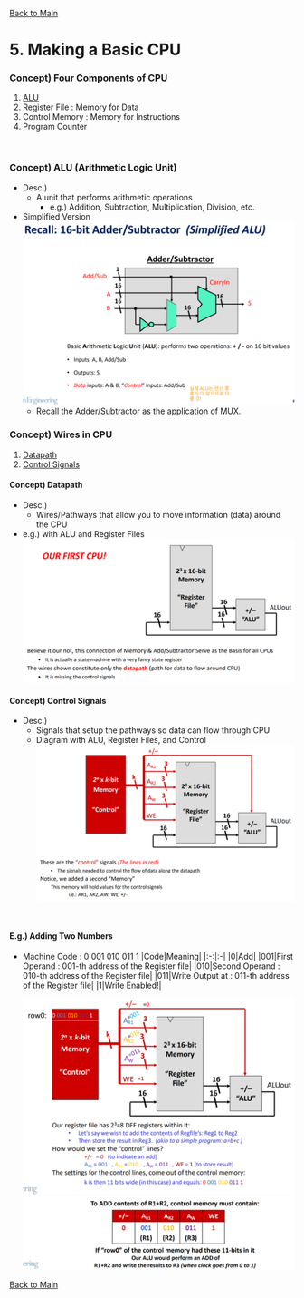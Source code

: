[Back to Main](../main.md)

# 5. Making a Basic CPU
### Concept) Four Components of CPU
1. [ALU](#concept-alu-arithmetic-logic-unit)
2. Register File : Memory for Data
3. Control Memory : Memory for Instructions
4. Program Counter

<br>

### Concept) ALU (Arithmetic Logic Unit)
- Desc.)
  - A unit that performs arithmetic operations
    - e.g.) Addition, Subtraction, Multiplication, Division, etc.
- Simplified Version   
  ![](../images/m05/001.png)
  - Recall the Adder/Subtractor as the application of [MUX](m03.md#concept-mux-multiplexer).

### Concept) Wires in CPU
1. [Datapath](#concept-datapath)
2. [Control Signals](#concept-control-signals)

#### Concept) Datapath
- Desc.)
  - Wires/Pathways that allow you to move information (data) around the CPU
- e.g.) with ALU and Register Files   
  ![](../images/m05/002.png)



#### Concept) Control Signals
- Desc.)
  - Signals that setup the pathways so data can flow through CPU
  - Diagram with ALU, Register Files, and Control   
    ![](../images/m05/003.png)

<br>

#### E.g.) Adding Two Numbers
- Machine Code : 0 001 010 011 1
  |Code|Meaning|
  |:-:|:-|
  |0|Add|
  |001|First Operand : 001-th address of the Register file|
  |010|Second Operand : 010-th address of the Register file|
  |011|Write Output at : 011-th address of the Register file|
  |1|Write Enabled!|
  
  ![](../images/m05/004.png)   
  ![](../images/m05/005.png)   




[Back to Main](../main.md)